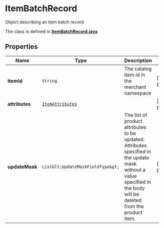 

# ItemBatchRecord

Object describing an item batch record

The class is defined in **[ItemBatchRecord.java](../../src/main/java/org/openapitools/model/ItemBatchRecord.java)**

## Properties

Name | Type | Description | Notes
------------ | ------------- | ------------- | -------------
**itemId** | `String` | The catalog item id in the merchant namespace |  [optional property]
**attributes** | [`ItemAttributes`](ItemAttributes.md) |  |  [optional property]
**updateMask** | `List&lt;UpdateMaskFieldType&gt;` | The list of product attributes to be updated. Attributes specified in the update mask without a value specified in the body will be deleted from the product item. |  [optional property]





